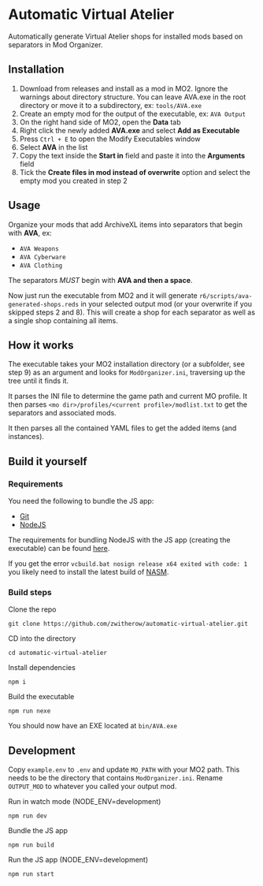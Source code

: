 # Automatic Virtual Atelier

Automatically generate Virtual Atelier shops for installed mods based on separators in Mod Organizer.

## Installation

1. Download from releases and install as a mod in MO2. Ignore the warnings about directory structure. You can leave AVA.exe in the root directory or move it to a subdirectory, ex: `tools/AVA.exe`
2. Create an empty mod for the output of the executable, ex: `AVA Output`
3. On the right hand side of MO2, open the **Data** tab
4. Right click the newly added **AVA.exe** and select **Add as Executable**
5. Press `Ctrl + E` to open the Modify Executables window
6. Select **AVA** in the list
7. Copy the text inside the **Start in** field and paste it into the **Arguments** field
8. Tick the **Create files in mod instead of overwrite** option and select the empty mod you created in step 2

## Usage

Organize your mods that add ArchiveXL items into separators that begin with **AVA**, ex:

- `AVA Weapons`
- `AVA Cyberware`
- `AVA Clothing`

The separators _MUST_ begin with **AVA and then a space**.

Now just run the executable from MO2 and it will generate `r6/scripts/ava-generated-shops.reds` in your selected output mod (or your overwrite if you skipped steps 2 and 8). This will create a shop for each separator as well as a single shop containing all items.

## How it works

The executable takes your MO2 installation directory (or a subfolder, see step 9) as an argument and looks for `ModOrganizer.ini`, traversing up the tree until it finds it.

It parses the INI file to determine the game path and current MO profile. It then parses `<mo dir>/profiles/<current profile>/modlist.txt` to get the separators and associated mods.

It then parses all the contained YAML files to get the added items (and instances).

## Build it yourself

### Requirements

You need the following to bundle the JS app:

- [Git](https://git-scm.com/)
- [NodeJS](https://nodejs.org/)

The requirements for bundling NodeJS with the JS app (creating the executable) can be found [here](https://github.com/nexe/nexe?tab=readme-ov-file#compiling-the-nexe-executable).

If you get the error `vcbuild.bat nosign release x64 exited with code: 1` you likely need to install the latest build of [NASM](https://www.nasm.us/).

### Build steps

Clone the repo

```
git clone https://github.com/zwitherow/automatic-virtual-atelier.git
```

CD into the directory

```
cd automatic-virtual-atelier
```

Install dependencies

```
npm i
```

Build the executable

```
npm run nexe
```

You should now have an EXE located at `bin/AVA.exe`

## Development

Copy `example.env` to `.env` and update `MO_PATH` with your MO2 path. This needs to be the directory that contains `ModOrganizer.ini`. Rename `OUTPUT_MOD` to whatever you called your output mod.

Run in watch mode (NODE_ENV=development)

```
npm run dev
```

Bundle the JS app

```
npm run build
```

Run the JS app (NODE_ENV=development)

```
npm run start
```
